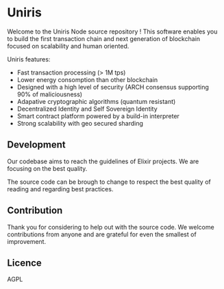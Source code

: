# Uniris

Welcome to the Uniris Node source repository ! This software enables you to build the first transaction chain and next generation of blockchain focused on scalability and human oriented.

Uniris features:
- Fast transaction processing (> 1M tps)
- Lower energy consomption than other blockchain
- Designed with a high level of security (ARCH consensus supporting 90% of maliciousness)
- Adapative cryptographic algorithms (quantum resistant)
- Decentralized Identity and Self Sovereign Identity
- Smart contract platform powered by a build-in interpreter
- Strong scalability with geo secured sharding

## Development

Our codebase aims to reach the guidelines of Elixir projects.
We are focusing on the best quality.

The source code can be brough to change to respect the best quality of reading and regarding best practices.

## Contribution

Thank you for considering to help out with the source code. 
We welcome contributions from anyone and are grateful for even the smallest of improvement.


## Licence

AGPL